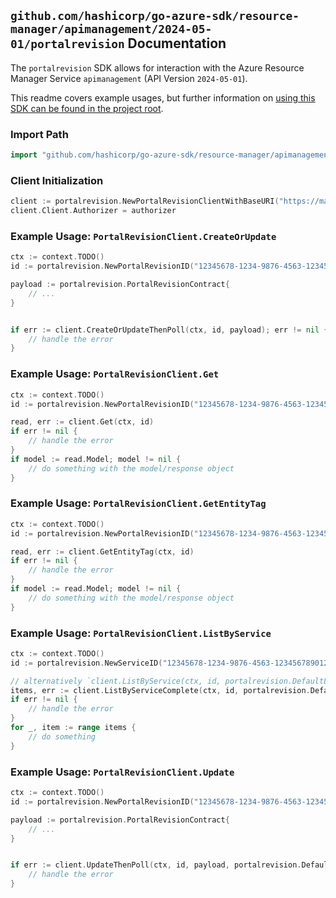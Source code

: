 
## `github.com/hashicorp/go-azure-sdk/resource-manager/apimanagement/2024-05-01/portalrevision` Documentation

The `portalrevision` SDK allows for interaction with the Azure Resource Manager Service `apimanagement` (API Version `2024-05-01`).

This readme covers example usages, but further information on [using this SDK can be found in the project root](https://github.com/hashicorp/go-azure-sdk/tree/main/docs).

### Import Path

```go
import "github.com/hashicorp/go-azure-sdk/resource-manager/apimanagement/2024-05-01/portalrevision"
```


### Client Initialization

```go
client := portalrevision.NewPortalRevisionClientWithBaseURI("https://management.azure.com")
client.Client.Authorizer = authorizer
```


### Example Usage: `PortalRevisionClient.CreateOrUpdate`

```go
ctx := context.TODO()
id := portalrevision.NewPortalRevisionID("12345678-1234-9876-4563-123456789012", "example-resource-group", "serviceValue", "portalRevisionIdValue")

payload := portalrevision.PortalRevisionContract{
	// ...
}


if err := client.CreateOrUpdateThenPoll(ctx, id, payload); err != nil {
	// handle the error
}
```


### Example Usage: `PortalRevisionClient.Get`

```go
ctx := context.TODO()
id := portalrevision.NewPortalRevisionID("12345678-1234-9876-4563-123456789012", "example-resource-group", "serviceValue", "portalRevisionIdValue")

read, err := client.Get(ctx, id)
if err != nil {
	// handle the error
}
if model := read.Model; model != nil {
	// do something with the model/response object
}
```


### Example Usage: `PortalRevisionClient.GetEntityTag`

```go
ctx := context.TODO()
id := portalrevision.NewPortalRevisionID("12345678-1234-9876-4563-123456789012", "example-resource-group", "serviceValue", "portalRevisionIdValue")

read, err := client.GetEntityTag(ctx, id)
if err != nil {
	// handle the error
}
if model := read.Model; model != nil {
	// do something with the model/response object
}
```


### Example Usage: `PortalRevisionClient.ListByService`

```go
ctx := context.TODO()
id := portalrevision.NewServiceID("12345678-1234-9876-4563-123456789012", "example-resource-group", "serviceValue")

// alternatively `client.ListByService(ctx, id, portalrevision.DefaultListByServiceOperationOptions())` can be used to do batched pagination
items, err := client.ListByServiceComplete(ctx, id, portalrevision.DefaultListByServiceOperationOptions())
if err != nil {
	// handle the error
}
for _, item := range items {
	// do something
}
```


### Example Usage: `PortalRevisionClient.Update`

```go
ctx := context.TODO()
id := portalrevision.NewPortalRevisionID("12345678-1234-9876-4563-123456789012", "example-resource-group", "serviceValue", "portalRevisionIdValue")

payload := portalrevision.PortalRevisionContract{
	// ...
}


if err := client.UpdateThenPoll(ctx, id, payload, portalrevision.DefaultUpdateOperationOptions()); err != nil {
	// handle the error
}
```
